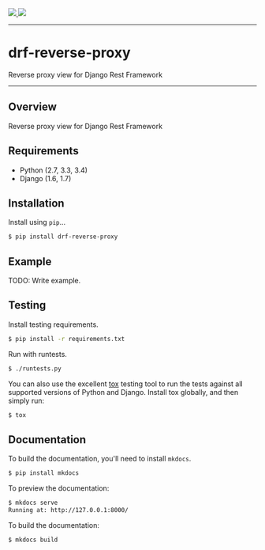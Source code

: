 <div class="badges">
    <a href="http://travis-ci.org/danpoland/drf-reverse-proxy">
        <img src="https://travis-ci.org/danpoland/drf-reverse-proxy.svg?branch=master">
    </a>
    <a href="https://pypi.python.org/pypi/drf-reverse-proxy">
        <img src="https://img.shields.io/pypi/v/drf-reverse-proxy.svg">
    </a>
</div>

---

# drf-reverse-proxy

Reverse proxy view for Django Rest Framework

---

## Overview

Reverse proxy view for Django Rest Framework

## Requirements

* Python (2.7, 3.3, 3.4)
* Django (1.6, 1.7)

## Installation

Install using `pip`...

```bash
$ pip install drf-reverse-proxy
```

## Example

TODO: Write example.

## Testing

Install testing requirements.

```bash
$ pip install -r requirements.txt
```

Run with runtests.

```bash
$ ./runtests.py
```

You can also use the excellent [tox](http://tox.readthedocs.org/en/latest/) testing tool to run the tests against all supported versions of Python and Django. Install tox globally, and then simply run:

```bash
$ tox
```

## Documentation

To build the documentation, you'll need to install `mkdocs`.

```bash
$ pip install mkdocs
```

To preview the documentation:

```bash
$ mkdocs serve
Running at: http://127.0.0.1:8000/
```

To build the documentation:

```bash
$ mkdocs build
```
